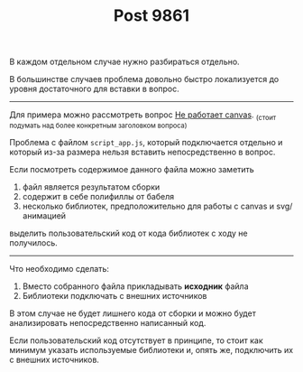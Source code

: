 ﻿---
title: "Post 9861"
se.owner.user_id: 186999
se.owner.display_name: "Grundy"
se.owner.link: "https://ru.meta.stackoverflow.com/users/186999/grundy"
se.link: "https://ru.meta.stackoverflow.com/a/9861"
se.post_id: 9861
se.post_type: answer
se.score: 12
---
<p>В каждом отдельном случае нужно разбираться отдельно.</p>

<p>В большинстве случаев проблема довольно быстро локализуется до уровня достаточного для вставки в вопрос. </p>

<hr>

<p>Для примера можно рассмотреть вопрос <a href="https://ru.stackoverflow.com/q/1057433/186999">Не работает canvas</a>. <sub>(стоит подумать над более конкретным заголовком вопроса)</sub></p>

<p>Проблема с файлом <code>script_app.js</code>, который подключается отдельно и который из-за размера нельзя вставить непосредственно в вопрос.</p>

<p>Если посмотреть содержимое данного файла можно заметить</p>

<ol>
<li>файл является результатом сборки</li>
<li>содержит в себе полифиллы от бабеля</li>
<li>несколько библиотек, предположительно для работы с canvas и svg/анимацией</li>
</ol>

<p>выделить пользовательский код от кода библиотек с ходу не получилось.</p>

<hr>

<p>Что необходимо сделать:</p>

<ol>
<li>Вместо собранного файла прикладывать <strong>исходник</strong> файла</li>
<li>Библиотеки подключать с внешних источников</li>
</ol>

<p>В этом случае не будет лишнего кода от сборки и можно будет анализировать непосредственно написанный код.</p>

<p>Если пользовательский код отсутствует в принципе, то стоит как минимум указать используемые библиотеки и, опять же, подключить их с внешних источников.</p>
